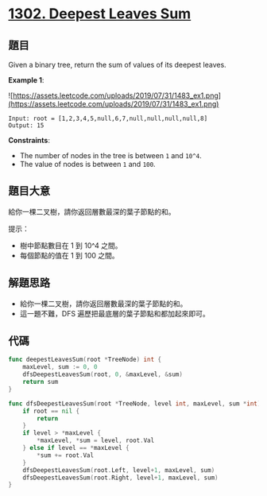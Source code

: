 # [1302. Deepest Leaves Sum](https://leetcode.com/problems/deepest-leaves-sum/)



## 題目

Given a binary tree, return the sum of values of its deepest leaves.

**Example 1**:

![https://assets.leetcode.com/uploads/2019/07/31/1483_ex1.png](https://assets.leetcode.com/uploads/2019/07/31/1483_ex1.png)

```
Input: root = [1,2,3,4,5,null,6,7,null,null,null,null,8]
Output: 15
```

**Constraints**:

- The number of nodes in the tree is between `1` and `10^4`.
- The value of nodes is between `1` and `100`.

## 題目大意

給你一棵二叉樹，請你返回層數最深的葉子節點的和。

提示：

- 樹中節點數目在 1 到 10^4 之間。
- 每個節點的值在 1 到 100 之間。

## 解題思路

- 給你一棵二叉樹，請你返回層數最深的葉子節點的和。
- 這一題不難，DFS 遍歷把最底層的葉子節點和都加起來即可。

## 代碼

```go
func deepestLeavesSum(root *TreeNode) int {
	maxLevel, sum := 0, 0
	dfsDeepestLeavesSum(root, 0, &maxLevel, &sum)
	return sum
}

func dfsDeepestLeavesSum(root *TreeNode, level int, maxLevel, sum *int) {
	if root == nil {
		return
	}
	if level > *maxLevel {
		*maxLevel, *sum = level, root.Val
	} else if level == *maxLevel {
		*sum += root.Val
	}
	dfsDeepestLeavesSum(root.Left, level+1, maxLevel, sum)
	dfsDeepestLeavesSum(root.Right, level+1, maxLevel, sum)
}
```